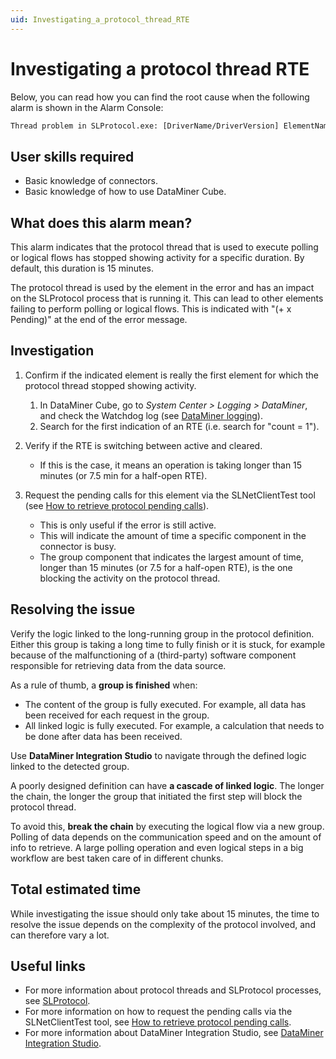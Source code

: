 ```yaml
---
uid: Investigating_a_protocol_thread_RTE
---
```


# Investigating a protocol thread RTE

Below, you can read how you can find the root cause when the following alarm is shown in the Alarm Console:

```txt
Thread problem in SLProtocol.exe: [DriverName/DriverVersion] ElementName – Protocolthread
```

## User skills required

- Basic knowledge of connectors.
- Basic knowledge of how to use DataMiner Cube.

## What does this alarm mean?

This alarm indicates that the protocol thread that is used to execute polling or logical flows has stopped showing activity for a specific duration. By default, this duration is 15 minutes.

The protocol thread is used by the element in the error and has an impact on the SLProtocol process that is running it. This can lead to other elements failing to perform polling or logical flows. This is indicated with "(+ x Pending)" at the end of the error message.

## Investigation

1. Confirm if the indicated element is really the first element for which the protocol thread stopped showing activity.

    1. In DataMiner Cube, go to *System Center > Logging > DataMiner*, and check the Watchdog log (see [DataMiner logging](xref:DataMiner_logging)).
    1. Search for the first indication of an RTE (i.e. search for "count = 1").

1. Verify if the RTE is switching between active and cleared.

    - If this is the case, it means an operation is taking longer than 15 minutes (or 7.5 min for a half-open RTE).

1. Request the pending calls for this element via the SLNetClientTest tool (see [How to retrieve protocol pending calls](xref:How_to_retrieve_protocol_pending_calls)).

    - This is only useful if the error is still active.
    - This will indicate the amount of time a specific component in the connector is busy.
    - The group component that indicates the largest amount of time, longer than 15 minutes (or 7.5 for a half-open RTE), is the one blocking the activity on the protocol thread.

## Resolving the issue

Verify the logic linked to the long-running group in the protocol definition. Either this group is taking a long time to fully finish or it is stuck, for example because of the malfunctioning of a (third-party) software component responsible for retrieving data from the data source.

As a rule of thumb, a **group is finished** when:

- The content of the group is fully executed. For example, all data has been received for each request in the group.
- All linked logic is fully executed. For example, a calculation that needs to be done after data has been received.

Use **DataMiner Integration Studio** to navigate through the defined logic linked to the detected group.

A poorly designed definition can have **a cascade of linked logic**. The longer the chain, the longer the group that initiated the first step will block the protocol thread.

To avoid this, **break the chain** by executing the logical flow via a new group. Polling of data depends on the communication speed and on the amount of info to retrieve. A large polling operation and even logical steps in a big workflow are best taken care of in different chunks.

## Total estimated time

While investigating the issue should only take about 15 minutes, the time to resolve the issue depends on the complexity of the protocol involved, and can therefore vary a lot.

## Useful links

- For more information about protocol threads and SLProtocol processes, see [SLProtocol](xref:InnerWorkingsSLProtocol).
- For more information on how to request the pending calls via the SLNetClientTest tool, see [How to retrieve protocol pending calls](xref:How_to_retrieve_protocol_pending_calls).
- For more information about DataMiner Integration Studio, see [DataMiner Integration Studio](xref:Overall_concept_of_the_DataMiner_Integration_Studio).
